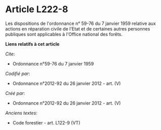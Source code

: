 # Article L222-8

Les dispositions de l'ordonnance n° 59-76 du 7 janvier 1959 relative aux actions en réparation civile de l'Etat et de
certaines autres personnes publiques sont applicables à l'Office national des forêts.

**Liens relatifs à cet article**

_Cite_:

  - Ordonnance n°59-76 du 7 janvier 1959

_Codifié par_:

  - Ordonnance n°2012-92 du 26 janvier 2012 - art. (V)

_Créé par_:

  - Ordonnance n°2012-92 du 26 janvier 2012 - art. (V)

_Anciens textes_:

  - Code forestier - art. L122-9 (VT)
